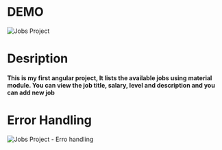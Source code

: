
# DEMO

![Jobs Project](https://user-images.githubusercontent.com/62218150/177054414-7215c735-9c40-48a0-a6e7-41aa466f63d5.gif)


# Desription
#### This is my first angular project, It lists the available jobs using material module. You can view the job title, salary, level and description and you can add new job 


# Error Handling

![Jobs Project - Erro handling](https://user-images.githubusercontent.com/62218150/178489965-9615fa9c-6792-444a-a153-f13ba945cc67.gif)
